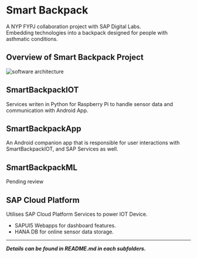 # Smart Backpack
A NYP FYPJ collaboration project with SAP Digital Labs.  
Embedding technologies into a backpack designed for people with asthmatic conditions.

## Overview of Smart Backpack Project
![software architecture](https://github.com/c0j0s/SmartBackpack/blob/master/Documents/overview.jpg)

## SmartBackpackIOT
Services writen in Python for Raspberry Pi to handle sensor data and communication with Android App.

## SmartBackpackApp
An Android companion app that is responsible for user interactions with SmartBackpackIOT, and SAP Services as well.

## SmartBackpackML
Pending review

## SAP Cloud Platform
Utilises SAP Cloud Platform Services to power IOT Device.
- SAPUI5 Webapps for dashboard features.
- HANA DB for online sensor data storage.

---
___Details can be found in README.md in each subfolders.___
